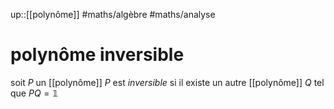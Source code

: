 up::[[polynôme]]
#maths/algèbre #maths/analyse 
# polynôme inversible
soit $P$ un [[polynôme]]
$P$ est _inversible_ si il existe un autre [[polynôme]] $Q$ tel que $PQ = \mathbb{1}$

